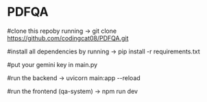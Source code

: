 # PDFQA

#clone this repoby running -> git clone https://github.com/codingcat08/PDFQA.git

#install all dependencies by running -> pip install -r requirements.txt

#put your gemini key in main.py

#run the backend -> uvicorn main:app --reload 

#run the frontend (qa-system) -> npm run dev 
